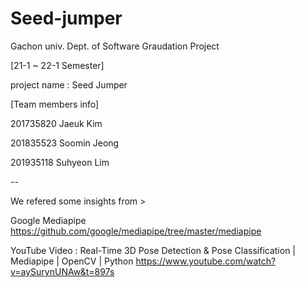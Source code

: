 # Seed-jumper
Gachon univ. Dept. of Software Graudation Project


[21-1 ~  22-1 Semester]

project name : Seed Jumper


[Team members info]

201735820 Jaeuk Kim

201835523 Soomin Jeong

201935118 Suhyeon Lim

--

We refered some insights from >

Google Mediapipe
https://github.com/google/mediapipe/tree/master/mediapipe

YouTube Video : Real-Time 3D Pose Detection & Pose Classification | Mediapipe | OpenCV | Python
https://www.youtube.com/watch?v=aySurynUNAw&t=897s
